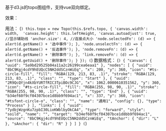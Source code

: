 基于d3.js的topo图组件，支持vue双向绑定。

效果：


用法：
(```)
this.topo = new Topo(this.$refs.topo, {
      'canvas.width': width, 
      'canvas.height': this.leftHeight,
      'canvas.autoadjust': true, //显示辅助线
      'anchor.size': 4, //连接点大小
      'node.selectedFn': (d) => {
        alert(d.getName() + '选中事件');
      },
      'node.unselectFn': (d) => {
        alert(d.getName() + '反选事件');
      },
      'node.removeFn': (d) => {
        alert(d.getName() + '删除事件');
      },
      'link.removeFn': (d) => {
        alert(d.getUuid() + '删除事件');
      }
    });
    (```)
数据格式：
(```)
  {
    "canvas": {
        "uuid": "5a9bd29525b04a11a2c26199cea6eaa1"
    },
    "nodes": [
        {
            "uuid": "8bC9Kgj4cdY9hEUQcC5NH2ddSCznWiEq",
            "x": 200,
            "y": 360,
            "icon": "#ts-circle-fill",
            "fill": "RGBA(129, 213, 83, .1)",
            "stroke": "RGBA(129, 213, 83, .1)",
            "class": "",
            "type": "Start"
        },
        {
            "uuid": "2R9QcQYjn4kXbYURTfRIC3TpiBOc9CJG",
            "x": 1062.0000610351562,
            "y": 360,
            "icon": "#ts-circle-fill",
            "fill": "RGBA(255, 98, 90, .1)",
            "stroke": "RGBA(255, 98, 90, .1)",
            "class": "",
            "type": "End"
        },
        {
            "uuid": "b34ef60f9cf04307bce1d8bb9f694ac1",
            "x": 337,
            "y": 360,
            "icon": "#tsfont-circle-o",
            "class": "",
            "name": "通用1",
            "config": {},
            "type": "Process"
        }
    ],
    "links": [
        {
            "uuid": "7ydbjWzgnKu7zpbI30LioKWblbyOkCA4",
            "type": "forward",
            "style": "soild",
            "name": "",
            "target": "b34ef60f9cf04307bce1d8bb9f694ac1",
            "source": "8bC9Kgj4cdY9hEUQcC5NH2ddSCznWiEq",
            "tAnchor": {
                "dir": "L"
            },
            "sAnchor": {
                "dir": "R"
            }
        }
    ]
}
(```)